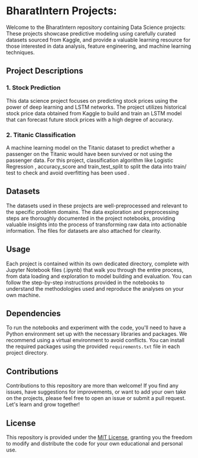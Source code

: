 # BharatIntern Projects:

Welcome to the BharatIntern repository containing Data Science projects: These projects showcase predictive modeling using carefully 
curated datasets sourced from Kaggle, and provide a valuable learning resource for those interested in data analysis, feature engineering, and machine learning techniques.

## Project Descriptions

### 1. Stock Prediction

This data science project focuses on predicting stock prices using the power of deep learning and LSTM networks. The project utilizes historical stock price data obtained from Kaggle to build and train an LSTM model that can forecast future stock prices with a high degree of accuracy.

### 2. Titanic Classification

A machine learning model on the Titanic dataset to predict whether a passenger on the Titanic would have been survived or not using the passenger data. For this project, classification algorithm like Logistic Regression , accuracy_score and train_test_split to split the data into train/ test to check and avoid overfitting has been used .

## Datasets

The datasets used in these projects are well-preprocessed and relevant to the specific problem domains. The data exploration and preprocessing steps are thoroughly documented in the project notebooks, providing valuable insights into the process of transforming raw data into actionable information. The files for datasets are also attached for clearity. 

## Usage

Each project is contained within its own dedicated directory, complete with Jupyter Notebook files (.ipynb) that walk you through the entire process, from data loading and exploration to model building and evaluation. You can follow the step-by-step instructions provided in the notebooks to understand the methodologies used and reproduce the analyses on your own machine.

## Dependencies

To run the notebooks and experiment with the code, you'll need to have a Python environment set up with the necessary libraries and packages. We recommend using a virtual environment to avoid conflicts. You can install the required packages using the provided `requirements.txt` file in each project directory.

## Contributions

Contributions to this repository are more than welcome! If you find any issues, have suggestions for improvements, or want to add your own take on the projects, please feel free to open an issue or submit a pull request. Let's learn and grow together!

## License

This repository is provided under the [MIT License](LICENSE), granting you the freedom to modify and distribute the code for your own educational and personal use.
